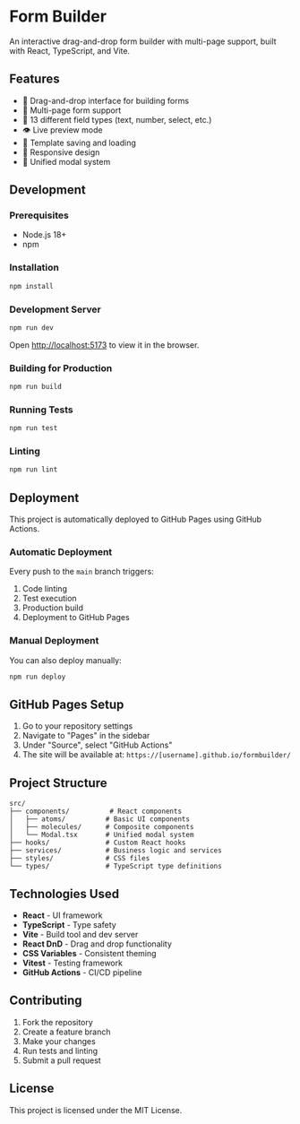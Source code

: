 # Form Builder

An interactive drag-and-drop form builder with multi-page support, built with React, TypeScript, and Vite.

## Features

- 🎯 Drag-and-drop interface for building forms
- 📄 Multi-page form support
- 🎨 13 different field types (text, number, select, etc.)
- 👁️ Live preview mode
- 💾 Template saving and loading
- 📱 Responsive design
- 🔄 Unified modal system

## Development

### Prerequisites

- Node.js 18+
- npm

### Installation

```bash
npm install
```

### Development Server

```bash
npm run dev
```

Open [http://localhost:5173](http://localhost:5173) to view it in the browser.

### Building for Production

```bash
npm run build
```

### Running Tests

```bash
npm run test
```

### Linting

```bash
npm run lint
```

## Deployment

This project is automatically deployed to GitHub Pages using GitHub Actions.

### Automatic Deployment

Every push to the `main` branch triggers:
1. Code linting
2. Test execution  
3. Production build
4. Deployment to GitHub Pages

### Manual Deployment

You can also deploy manually:

```bash
npm run deploy
```

## GitHub Pages Setup

1. Go to your repository settings
2. Navigate to "Pages" in the sidebar
3. Under "Source", select "GitHub Actions"
4. The site will be available at: `https://[username].github.io/formbuilder/`

## Project Structure

```
src/
├── components/          # React components
│   ├── atoms/          # Basic UI components
│   ├── molecules/      # Composite components
│   └── Modal.tsx       # Unified modal system
├── hooks/              # Custom React hooks
├── services/           # Business logic and services
├── styles/             # CSS files
└── types/              # TypeScript type definitions
```

## Technologies Used

- **React** - UI framework
- **TypeScript** - Type safety
- **Vite** - Build tool and dev server
- **React DnD** - Drag and drop functionality
- **CSS Variables** - Consistent theming
- **Vitest** - Testing framework
- **GitHub Actions** - CI/CD pipeline

## Contributing

1. Fork the repository
2. Create a feature branch
3. Make your changes
4. Run tests and linting
5. Submit a pull request

## License

This project is licensed under the MIT License.
